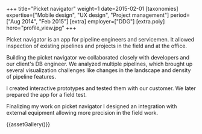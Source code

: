 +++
title="Picket navigator"
weight=1
date=2015-02-01
[taxonomies]
expertise=["Mobile design", "UX design", "Project management"]
period=["Aug 2014", "Feb 2015"]
[extra]
employer=["DDG"]
[extra.poly]
hero="profile_view.jpg"
+++

Picket navigator is an app for pipeline engineers and servicemen. It allowed inspection of existing pipelines and projects in the field and at the office.

Building the picket navigator we collaborated closely with developers and our client's DB engineer. We analyzed multiple pipelines, which brought up several visualization challenges like changes in the landscape and density of pipeline features.

I created interactive prototypes and tested them with our customer. We later prepared the app for a field test.

Finalizing my work on picket navigator I designed an integration with external equipment allowing more precision in the field work.

{{assetGallery()}}